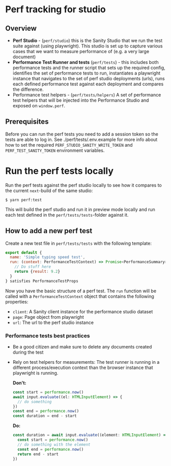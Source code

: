 # Perf tracking for studio

## Overview

- **Perf Studio** - (`perf/studio`) this is the Sanity Studio that we run the test suite against (using playwright). This studio is set up to capture various cases that we want to measure performance of (e.g. a very large document)
- **Performance Test Runner and tests** (`perf/tests`) - this includes both performance tests and the runner script that sets up the required config, identifies the set of performance tests to run, instantiates a playwright instance that navigates to the set of perf studio deployments (urls), runs each defined performance test against each deployment and compares the difference.
- Performance test helpers - (`perf/tests/helpers`) A set of performance test helpers that will be injected into the Performance Studio and exposed on `window.perf`.

## Prerequisites

Before you can run the perf tests you need to add a session token so the tests are able to log in. See ./perf/tests/.env.example for more info about how to set the required `PERF_STUDIO_SANITY_WRITE_TOKEN` and `PERF_TEST_SANITY_TOKEN` environment variables.

# Run the perf tests locally

Run the perf tests against the perf studio locally to see how it compares to the current `next`-build of the same studio:

```
$ yarn perf:test
```

This will build the perf studio and run it in preview mode locally and run each test defined in the `perf/tests/tests`-folder against it.

## How to add a new perf test

Create a new test file in `perf/tests/tests` with the following template:

```js
export default {
  name: 'Simple typing speed test',
  run: (context: PerformanceTestContext) => Promise<PerformanceSummary> {
    // Do stuff here
    return {result: 9.2}
  }
} satisfies PerformanceTestProps
```

Now you have the basic structure of a perf test. The `run` function will be called with a `PerformanceTestContext` object that contains the following properties:

- `client`: A Sanity client instance for the performance studio dataset
- `page`: Page object from playwright
- `url`: The url to the perf studio instance

### Performance tests best practices

- Be a good citizen and make sure to delete any documents created during the test
- Rely on test helpers for measurements: The test runner is running in a different process/execution context than the browser instance that playwright is running.

  **Don't:**

  ```ts
  const start = performance.now()
  await input.evaluate((el: HTMLInputElement) => {
    // do something
  })
  const end = performance.now()
  const duration = end - start
  ```

  **Do:**

  ```ts
  const duration = await input.evaluate((element: HTMLInputElement) => {
    const start = performance.now()
    // do something with the element
    const end = performance.now()
    return end - start
  })
  ```

